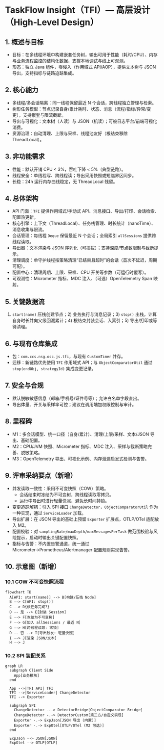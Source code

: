 # TaskFlow Insight（TFI）— 高层设计（High‑Level Design）

## 1. 概述与目标
- 目标：在多线程环境中构建嵌套任务树，输出可用于性能（耗时/CPU）、内存与业务流程监控的结构化数据，支撑本地调试与线上可观测。
- 形态：独立 Java 组件，零侵入（作用域式 API/AOP），提供文本树与 JSON 导出，支持指标与链路追踪集成。

## 2. 核心能力
- 多线程/多会话隔离：同一线程保留最近 N 个会话，跨线程独立管理与检索。
- 树形任务模型：节点记录自身/累计耗时、状态、消息（流程/指标/异常/变更），支持嵌套与限流截断。
- 导出与可视化：文本树（人读）与 JSON（机读）；可被日志平台/前端可视化消费。
- 资源治理：自动清理、上限与采样、线程池友好（根结束移除 ThreadLocal）。

## 3. 非功能需求
- 性能：默认开销 CPU < 3%，吞吐下降 < 5%（典型链路）。
- 线程安全：单线程写、跨线程读；导出采用快照或短临界区同步。
- 长稳：24h 运行内存曲线稳定，无 ThreadLocal 残留。

## 4. 总体架构
- API 门面：`TFI` 提供作用域式/手动式 API、消息接口、导出/打印、会话检索、配置热更新。
- 核心引擎：上下文（ThreadLocal）、任务栈管理、时长统计（nanoTime）、消息收集与限流。
- 会话管理：每线程 `Deque` 保留最近 N 个会话；全局索引 `allSessions` 提供跨线程读取。
- 导出器：文本渲染与 JSON 序列化（可插拔）；支持深度/节点数限制与截断提示。
- 清理调度：单守护线程按策略清理“已结束且超时”的会话（首次不延迟，周期可配）。
- 配置中心：清理周期、上限、采样、CPU 开关等参数（可运行时覆写）。
- 可观测性：Micrometer 指标、MDC 注入、（可选）OpenTelemetry Span 映射。

## 5. 关键数据流
1) `start(name)` 压栈创建节点；2) 业务执行与消息记录；3) `stop()` 出栈，计算自身时长并向父级回溯累计；4) 根结束封装会话、入索引；5) 导出/打印或等待清理。

## 6. 与现有仓库集成
- 包：`com.ccs.nsg.osc.js.tfi`，与现有 `CustomTimer` 并存。
- 迁移：新链路优先使用 `TFI` 作用域式 API；与 `ObjectComparatorUtil` 通过 `stop(endObj, strategyId)` 集成变更记录。

## 7. 安全与合规
- 默认脱敏敏感信息（邮箱/手机号/证件号等）；允许白名单字段直出。
- 导出体量、开关与采样率可控；建议在调用端加权限控制与审计。

## 8. 里程碑
- M1：多会话模型、统一口径（自身/累计）、清理/上限/采样、文本/JSON 导出、基础配置。
- M2：CPU/JVM 快照、Micrometer 指标、MDC 注入、采样与截断策略完善、脱敏策略。
- M3：OpenTelemetry 导出、可视化示例、内存泄漏启发式检测与告警。

## 9. 评审采纳要点（新增）
- 并发读取一致性：采用不可变快照（COW）策略。
  - 会话结束时冻结为不可变树，跨线程读取零拷贝。
  - 运行中导出时进行轻量快照，避免长时间持锁。
- 变更追踪解耦：引入 SPI 接口 `ChangeDetector`，`ObjectComparatorUtil` 作为一种实现，通过 `ServiceLoader` 加载。
- 导出扩展：在 JSON 导出的基础上预留 `Exporter` 扩展点，OTLP/OTel 适配放入 M2。
- 配置校验：对 `samplingRate/maxDepth/maxMessagesPerTask` 做范围校验与风险提示，启动时输出关键配置快照。
- 指标与告警：不内置告警通道，统一通过 Micrometer→Prometheus/Alertmanager 配置规则实现告警。

## 10. 示意图（新增）

### 10.1 COW 不可变快照流程
```mermaid
flowchart TD
  A[API: start(name)] --> B[构建/压栈 Node]
  B --> C[API: stop()]
  C --> D{根任务完成?}
  D -- 是 --> E[封装 Session]
  E --> F[冻结为不可变树]
  F --> G[加入 allSessions / 最近 N]
  G --> H[跨线程读取: 零锁]
  D -- 否 --> I[导出触发: 轻量快照]
  I --> J[渲染 JSON/文本]
  H --> J
```

### 10.2 SPI 装配关系
```mermaid
graph LR
  subgraph Client Side
    App[业务模块]
  end

  App -->|TFI API| TFI
  TFI -->|ServiceLoader| ChangeDetector
  TFI --> Exporter

  subgraph SPI
    ChangeDetector -.-> DetectorBridge[ObjectComparator Bridge]
    ChangeDetector -.-> DetectorCustom[第三方/自定义实现]
    Exporter -.-> ExpJson[JSON 导出 (内置)]
    Exporter -.-> ExpOtel[OTLP/OTel (M2 可选)]
  end

  ExpJson --> JSON[JSON]
  ExpOtel --> OTLP[OTLP]
```
